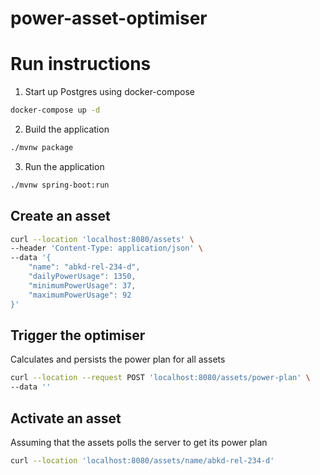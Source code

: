 # power-asset-optimiser

# Run instructions
1. Start up Postgres using docker-compose
```bash
docker-compose up -d
```
2. Build the application
```bash
./mvnw package
```

3. Run the application
```bash
./mvnw spring-boot:run
```

## Create an asset
```bash
curl --location 'localhost:8080/assets' \
--header 'Content-Type: application/json' \
--data '{
    "name": "abkd-rel-234-d",
    "dailyPowerUsage": 1350,
    "minimumPowerUsage": 37,
    "maximumPowerUsage": 92
}'
```

## Trigger the optimiser
Calculates and persists the power plan for all assets
```bash
curl --location --request POST 'localhost:8080/assets/power-plan' \
--data ''
```

## Activate an asset
Assuming that the assets polls the server to get its power plan
```bash
curl --location 'localhost:8080/assets/name/abkd-rel-234-d'
```